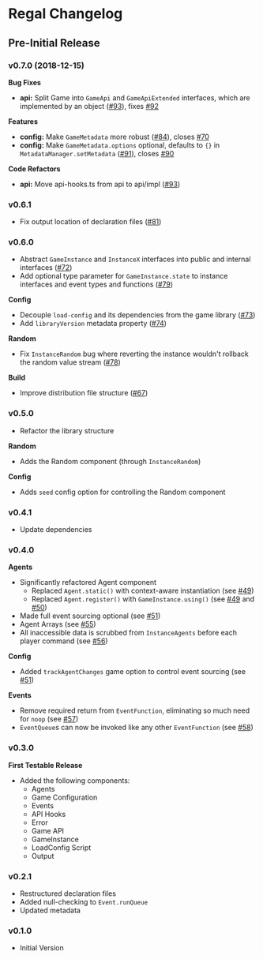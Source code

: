 # Regal Changelog

## Pre-Initial Release

### v0.7.0 (2018-12-15)

**Bug Fixes**
* **api:** Split Game into `GameApi` and `GameApiExtended` interfaces, which are implemented by an object ([#93](https://github.com/regal/regal/issues/93)), fixes [#92](https://github.com/regal/regal/issues/92)

**Features**
* **config:** Make `GameMetadata` more robust ([#84](https://github.com/regal/regal/issues/84)), closes [#70](https://github.com/regal/regal/issues/70)
* **config:** Make `GameMetadata.options` optional, defaults to `{}` in `MetadataManager.setMetadata` ([#91](https://github.com/regal/regal/issues/91)), closes [#90](https://github.com/regal/regal/issues/90)

**Code Refactors**
* **api:** Move api-hooks.ts from api to api/impl ([#93](https://github.com/regal/regal/issues/93))

### v0.6.1

* Fix output location of declaration files ([#81](https://github.com/regal/regal/pull/81))

### v0.6.0

* Abstract `GameInstance` and `InstanceX` interfaces into public and internal interfaces ([#72](https://github.com/regal/regal/pull/72))
* Add optional type parameter for `GameInstance.state` to instance interfaces and event types and functions ([#79](https://github.com/regal/regal/pull/79))

**Config**
* Decouple `load-config` and its dependencies from the game library ([#73](https://github.com/regal/regal/pull/73))
* Add `libraryVersion` metadata property ([#74](https://github.com/regal/regal/pull/74))

**Random**
* Fix `InstanceRandom` bug where reverting the instance wouldn't rollback the random value stream ([#78](https://github.com/regal/regal/pull/78))

**Build**
* Improve distribution file structure ([#67](https://github.com/regal/regal/pull/67))

### v0.5.0

* Refactor the library structure

**Random**
* Adds the Random component (through `InstanceRandom`)

**Config**
* Adds `seed` config option for controlling the Random component

### v0.4.1

* Update dependencies

### v0.4.0

**Agents**
* Significantly refactored Agent component
    * Replaced `Agent.static()` with context-aware instantiation (see [#49](https://github.com/regal/regal/pull/49))
    * Replaced `Agent.register()` with `GameInstance.using()` (see [#49](https://github.com/regal/regal/pull/49) and [#50](https://github.com/regal/regal/pull/50))
* Made full event sourcing optional (see [#51](https://github.com/regal/regal/pull/51))
* Agent Arrays (see [#55](https://github.com/regal/regal/pull/55))
* All inaccessible data is scrubbed from `InstanceAgents` before each player command (see [#56](https://github.com/regal/regal/pull/56))

**Config**
* Added `trackAgentChanges` game option to control event sourcing (see [#51](https://github.com/regal/regal/pull/51))

**Events**
* Remove required return from `EventFunction`, eliminating so much need for `noop` (see [#57](https://github.com/regal/regal/pull/57))
* `EventQueue`s can now be invoked like any other `EventFunction` (see [#58](https://github.com/regal/regal/pull/58))

### v0.3.0

**First Testable Release**

* Added the following components:
    * Agents
    * Game Configuration
    * Events
    * API Hooks
    * Error
    * Game API
    * GameInstance
    * LoadConfig Script
    * Output

### v0.2.1

* Restructured declaration files
* Added null-checking to `Event.runQueue`
* Updated metadata

### v0.1.0

* Initial Version
